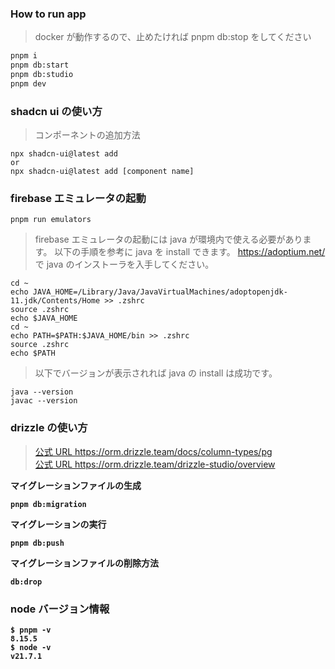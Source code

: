 ### How to run app

> docker が動作するので、止めたければ pnpm db:stop をしてください

```bash
pnpm i
pnpm db:start
pnpm db:studio
pnpm dev
```

### shadcn ui の使い方

> コンポーネントの追加方法

```
npx shadcn-ui@latest add
or
npx shadcn-ui@latest add [component name]
```

### firebase エミュレータの起動

```
pnpm run emulators
```

> firebase エミュレータの起動には java が環境内で使える必要があります。
> 以下の手順を参考に java を install できます。
> <a href="https://adoptium.net/">https://adoptium.net/</a> で java のインストーラを入手してください。<br />

```
cd ~
echo JAVA_HOME=/Library/Java/JavaVirtualMachines/adoptopenjdk-11.jdk/Contents/Home >> .zshrc
source .zshrc
echo $JAVA_HOME
cd ~
echo PATH=$PATH:$JAVA_HOME/bin >> .zshrc
source .zshrc
echo $PATH
```

> 以下でバージョンが表示されれば java の install は成功です。

```
java --version
javac --version
```

### drizzle の使い方

> <a href="https://orm.drizzle.team/docs/column-types/pg">公式 URL https://orm.drizzle.team/docs/column-types/pg</a><br /> <a href="https://orm.drizzle.team/drizzle-studio/overview">公式 URL https://orm.drizzle.team/drizzle-studio/overview</a>

<b>マイグレーションファイルの生成<b/>

```
pnpm db:migration
```

<b>マイグレーションの実行</b>

```
pnpm db:push
```

<b>マイグレーションファイルの削除方法</b>

```
db:drop
```

### node バージョン情報

```
$ pnpm -v
8.15.5
$ node -v
v21.7.1
```
